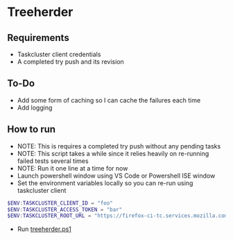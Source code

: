 # Treeherder

## Requirements

* Taskcluster client credentials
* A completed try push and its revision

## To-Do

* Add some form of caching so I can cache the failures each time
* Add logging

## How to run

* NOTE: This is requires a completed try push without any pending tasks
* NOTE: This script takes a while since it relies heavily on re-running failed tests several times 
* NOTE: Run it one line at a time for now
* Launch powershell window using VS Code or Powershell ISE window
* Set the environment variables locally so you can re-run using taskcluster client

```Powershell
$ENV:TASKCLUSTER_CLIENT_ID = "foo"
$ENV:TASKCLUSTER_ACCESS_TOKEN = "bar"
$ENV:TASKCLUSTER_ROOT_URL = "https://firefox-ci-tc.services.mozilla.com/"
```
* Run [treeherder.ps1](.\treeherder.ps1)